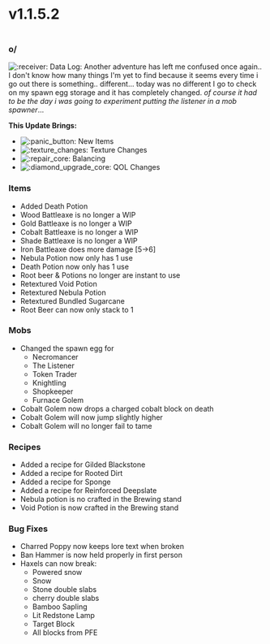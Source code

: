 # v1.1.5.2

<figure><img src="https://media.discordapp.net/attachments/1157097230558314496/1175925367517741167/image.png?ex=66a2d157&#x26;is=66a17fd7&#x26;hm=a3a2d3e6d5f8b16e4a3364c7e388c02a0887034eac0b90d38f8f54e9bf88770a&#x26;=&#x26;format=webp&#x26;quality=lossless&#x26;width=605&#x26;height=339" alt=""><figcaption></figcaption></figure>

### o/

![:receiver:](https://cdn.discordapp.com/emojis/1172373820590526505.webp?size=56\&quality=lossless) Data Log: Another adventure has left me confused once again.. I don't know how many things I'm yet to find because it seems every time i go out there is something.. different... today was no different I go to check on my spawn egg storage and it has completely changed. _of course it had to be the day i was going to experiment putting the listener in a mob spawner_...&#x20;

**This Update Brings:**

* ![:panic\_button:](https://cdn.discordapp.com/emojis/1128224784795316304.webp?size=56\&quality=lossless) New Items
* <img src="https://cdn.discordapp.com/emojis/1175923191869345873.webp?size=56&#x26;quality=lossless" alt=":texture_changes:" data-size="line"> Texture Changes
* ![:repair\_core:](https://cdn.discordapp.com/emojis/1172377906463375421.webp?size=56\&quality=lossless) Balancing
* ![:diamond\_upgrade\_core:](https://cdn.discordapp.com/emojis/1174856360110862478.webp?size=56\&quality=lossless) QOL Changes

### **Items**

* Added Death Potion
* Wood Battleaxe is no longer a WIP
* Gold Battleaxe is no longer a WIP
* Cobalt Battleaxe is no longer a WIP
* Shade Battleaxe is no longer a WIP
* Iron Battleaxe does more damage \[5->6]
* Nebula Potion now only has 1 use
* Death Potion now only has 1 use
* Root beer & Potions no longer are instant to use
* Retextured Void Potion
* Retextured Nebula Potion
* Retextured Bundled Sugarcane
* Root Beer can now only stack to 1

### **Mobs**

* Changed the spawn egg for
  * Necromancer
  * The Listener
  * Token Trader
  * Knightling
  * Shopkeeper
  * Furnace Golem
* Cobalt Golem now drops a charged cobalt block on death
* Cobalt Golem will now jump slightly higher
* Cobalt Golem will no longer fail to tame

### **Recipes**

* Added a recipe for Gilded Blackstone
* Added a recipe for Rooted Dirt
* Added a recipe for Sponge
* Added a recipe for Reinforced Deepslate
* Nebula potion is no crafted in the Brewing stand
* Void Potion is now crafted in the Brewing stand

### **Bug Fixes**

* Charred Poppy now keeps lore text when broken
* Ban Hammer is now held properly in first person
* Haxels can now break:
  * Powered snow
  * Snow
  * Stone double slabs
  * cherry double slabs
  * Bamboo Sapling
  * Lit Redstone Lamp
  * Target Block
  * All blocks from PFE
